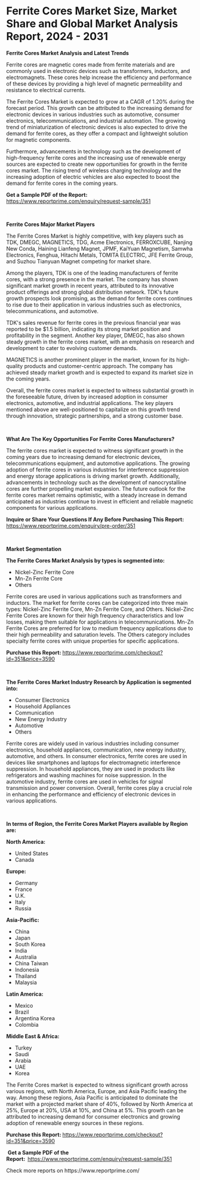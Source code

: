 <p><h1>Ferrite Cores Market Size, Market Share and Global Market Analysis Report, 2024 - 2031</h1></p><p><strong>Ferrite Cores Market Analysis and Latest Trends</strong></p>
<p><p>Ferrite cores are magnetic cores made from ferrite materials and are commonly used in electronic devices such as transformers, inductors, and electromagnets. These cores help increase the efficiency and performance of these devices by providing a high level of magnetic permeability and resistance to electrical currents.</p><p>The Ferrite Cores Market is expected to grow at a CAGR of 1.20% during the forecast period. This growth can be attributed to the increasing demand for electronic devices in various industries such as automotive, consumer electronics, telecommunications, and industrial automation. The growing trend of miniaturization of electronic devices is also expected to drive the demand for ferrite cores, as they offer a compact and lightweight solution for magnetic components.</p><p>Furthermore, advancements in technology such as the development of high-frequency ferrite cores and the increasing use of renewable energy sources are expected to create new opportunities for growth in the ferrite cores market. The rising trend of wireless charging technology and the increasing adoption of electric vehicles are also expected to boost the demand for ferrite cores in the coming years.</p></p>
<p><strong>Get a Sample PDF of the Report:&nbsp;</strong> <a href="https://www.reportprime.com/enquiry/request-sample/351">https://www.reportprime.com/enquiry/request-sample/351</a></p>
<p>&nbsp;</p>
<p><strong>Ferrite Cores Major Market Players</strong></p>
<p><p>The Ferrite Cores Market is highly competitive, with key players such as TDK, DMEGC, MAGNETICS, TDG, Acme Electronics, FERROXCUBE, Nanjing New Conda, Haining Lianfeng Magnet, JPMF, KaiYuan Magnetism, Samwha Electronics, Fenghua, Hitachi Metals, TOMITA ELECTRIC, JFE Ferrite Group, and Suzhou Tianyuan Magnet competing for market share.</p><p>Among the players, TDK is one of the leading manufacturers of ferrite cores, with a strong presence in the market. The company has shown significant market growth in recent years, attributed to its innovative product offerings and strong global distribution network. TDK's future growth prospects look promising, as the demand for ferrite cores continues to rise due to their application in various industries such as electronics, telecommunications, and automotive.</p><p>TDK's sales revenue for ferrite cores in the previous financial year was reported to be $1.5 billion, indicating its strong market position and profitability in the segment. Another key player, DMEGC, has also shown steady growth in the ferrite cores market, with an emphasis on research and development to cater to evolving customer demands.</p><p>MAGNETICS is another prominent player in the market, known for its high-quality products and customer-centric approach. The company has achieved steady market growth and is expected to expand its market size in the coming years.</p><p>Overall, the ferrite cores market is expected to witness substantial growth in the foreseeable future, driven by increased adoption in consumer electronics, automotive, and industrial applications. The key players mentioned above are well-positioned to capitalize on this growth trend through innovation, strategic partnerships, and a strong customer base.</p></p>
<p>&nbsp;</p>
<p><strong>What Are The Key Opportunities For Ferrite Cores Manufacturers?</strong></p>
<p><p>The ferrite cores market is expected to witness significant growth in the coming years due to increasing demand for electronic devices, telecommunications equipment, and automotive applications. The growing adoption of ferrite cores in various industries for interference suppression and energy storage applications is driving market growth. Additionally, advancements in technology such as the development of nanocrystalline cores are further propelling market expansion. The future outlook for the ferrite cores market remains optimistic, with a steady increase in demand anticipated as industries continue to invest in efficient and reliable magnetic components for various applications.</p></p>
<p><strong>Inquire or Share Your Questions If Any Before Purchasing This Report:</strong> <a href="https://www.reportprime.com/enquiry/pre-order/351">https://www.reportprime.com/enquiry/pre-order/351</a></p>
<p>&nbsp;</p>
<p><strong>Market Segmentation</strong></p>
<p><strong>The Ferrite Cores Market Analysis by types is segmented into:</strong></p>
<p><ul><li>Nickel-Zinc Ferrite Core</li><li>Mn-Zn Ferrite Core</li><li>Others</li></ul></p>
<p><p>Ferrite cores are used in various applications such as transformers and inductors. The market for ferrite cores can be categorized into three main types: Nickel-Zinc Ferrite Core, Mn-Zn Ferrite Core, and Others. Nickel-Zinc Ferrite Cores are known for their high frequency characteristics and low losses, making them suitable for applications in telecommunications. Mn-Zn Ferrite Cores are preferred for low to medium frequency applications due to their high permeability and saturation levels. The Others category includes specialty ferrite cores with unique properties for specific applications.</p></p>
<p><strong>Purchase this Report:&nbsp;</strong><a href="https://www.reportprime.com/checkout?id=351&price=3590">https://www.reportprime.com/checkout?id=351&price=3590</a></p>
<p>&nbsp;</p>
<p><strong>The Ferrite Cores Market Industry Research by Application is segmented into:</strong></p>
<p><ul><li>Consumer Electronics</li><li>Household Appliances</li><li>Communication</li><li>New Energy Industry</li><li>Automotive</li><li>Others</li></ul></p>
<p><p>Ferrite cores are widely used in various industries including consumer electronics, household appliances, communication, new energy industry, automotive, and others. In consumer electronics, ferrite cores are used in devices like smartphones and laptops for electromagnetic interference suppression. In household appliances, they are used in products like refrigerators and washing machines for noise suppression. In the automotive industry, ferrite cores are used in vehicles for signal transmission and power conversion. Overall, ferrite cores play a crucial role in enhancing the performance and efficiency of electronic devices in various applications.</p></p>
<p>&nbsp;</p>
<p><strong>In terms of Region, the Ferrite Cores Market Players available by Region are:</strong></p>
<p>
    <p> <strong> North America: </strong>
        <ul>
            <li>United States</li>
            <li>Canada</li>
        </ul>
        </p> 
    <p> <strong> Europe: </strong>
        <ul>
            <li>Germany</li>
            <li>France</li>
            <li>U.K.</li>
            <li>Italy</li>
            <li>Russia</li>
        </ul>
        </p> 
    <p> <strong> Asia-Pacific: </strong>
        <ul>
            <li>China</li>
            <li>Japan</li>
            <li>South Korea</li>
            <li>India</li>
            <li>Australia</li>
            <li>China Taiwan</li>
            <li>Indonesia</li>
            <li>Thailand</li>
            <li>Malaysia</li>
        </ul>
        </p> 
    <p> <strong> Latin America: </strong>
        <ul>
            <li>Mexico</li>
            <li>Brazil</li>
            <li>Argentina Korea</li>
            <li>Colombia</li>
        </ul>
        </p> 
    <p> <strong> Middle East & Africa: </strong>
        <ul>
            <li>Turkey</li>
            <li>Saudi</li>
            <li>Arabia</li>
            <li>UAE</li>
            <li>Korea</li>
        </ul>
    </p>
    </p>
<p><p>The Ferrite Cores market is expected to witness significant growth across various regions, with North America, Europe, and Asia Pacific leading the way. Among these regions, Asia Pacific is anticipated to dominate the market with a projected market share of 40%, followed by North America at 25%, Europe at 20%, USA at 10%, and China at 5%. This growth can be attributed to increasing demand for consumer electronics and growing adoption of renewable energy sources in these regions.</p></p>
<p><strong>Purchase this Report: </strong><a href="https://www.reportprime.com/checkout?id=351&price=3590">https://www.reportprime.com/checkout?id=351&price=3590</a></p>
<p>&nbsp;<strong>Get a Sample PDF of the Report:&nbsp;&nbsp;</strong><a href="https://www.reportprime.com/enquiry/request-sample/351">https://www.reportprime.com/enquiry/request-sample/351</a></p>
<p><strong></strong></p>
<p>Check more reports on https://www.reportprime.com/</p>